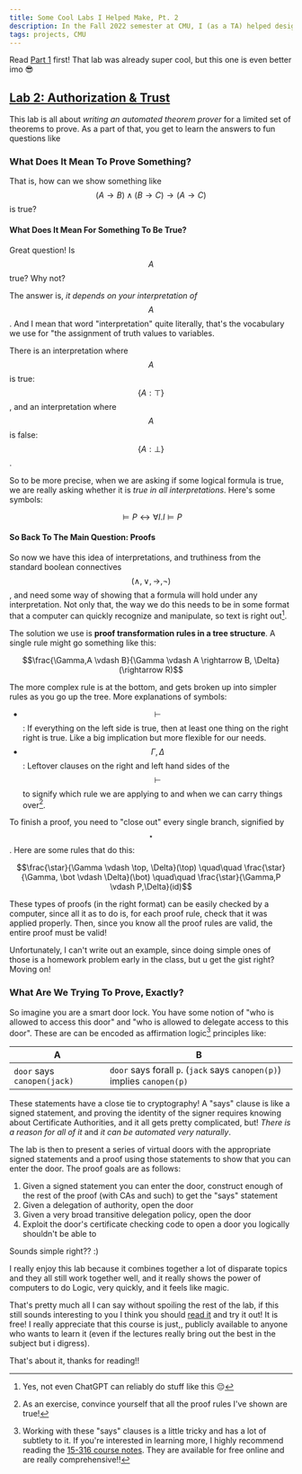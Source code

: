 ```yaml
---
title: Some Cool Labs I Helped Make, Pt. 2
description: In the Fall 2022 semester at CMU, I (as a TA) helped design and run some programming labs for 15-316 Software Foundations of Security and Privacy. I'll go over why I think these labs are really cool without giving away any hints that aren't already in the lab writeups. This post is about the second of the two labs
tags: projects, CMU
---
```


<style>.center {display:flex;justify-content:center;}</style>

Read [Part 1](./2023-01-16-some-cool-labs-i-helped-make.html) first! That lab
was already super cool, but this one is even better imo 😎

## [Lab 2: Authorization & Trust](https://github.com/15316-cmu/lab2-2022)

This lab is all about _writing an automated theorem prover_ for a limited set
of theorems to prove. As a part of that, you get to learn the answers to fun
questions like

### What Does It Mean To Prove Something?

That is, how can we show something like $$(A \rightarrow B) \land (B \rightarrow C) \rightarrow (A \rightarrow C)$$ is true?

#### What Does It Mean For Something To Be True?

Great question! Is $$A$$ true? Why not?

The answer is, _it depends on your interpretation of $$A$$_. And I mean that
word "interpretation" quite literally, that's the vocabulary we use for "the
assignment of truth values to variables.

There is an interpretation where $$A$$ is true: $$\{A: \top\}$$, and an
interpretation where $$A$$ is false: $$\{A: \bot\}$$.

So to be more precise, when we are asking if some logical formula is true, we
are really asking whether it is _true in all interpretations_. Here's some
symbols:

$$\models P \leftrightarrow \forall I. I \models P$$

#### So Back To The Main Question: Proofs

So now we have this idea of interpretations, and truthiness from the standard
boolean connectives $$(\land, \lor, \rightarrow, \lnot)$$, and need some way of
showing that a formula will hold under any interpretation. Not only that, the
way we do this needs to be in some format that a computer can quickly recognize
and manipulate, so text is right out[^2].

The solution we use is **proof transformation rules in a tree structure**. A
single rule might go something like this:

$$\frac{\Gamma,A \vdash B}{\Gamma \vdash A \rightarrow B, \Delta}(\rightarrow R)$$

The more complex rule is at the bottom, and gets broken up into simpler
rules as you go up the tree. More explanations of symbols:

- $$\vdash$$: If everything on the left side is true, then at least one thing
  on the right right is true. Like a big implication but more flexible for
  our needs.
- $$\Gamma,\Delta$$: Leftover clauses on the right and left hand sides of the
  $$\vdash$$ to signify which rule we are applying to and when we can carry
  things over[^3].

To finish a proof, you need to "close out" every single branch, signified by
$$\star$$. Here are some rules that do this:

$$\frac{\star}{\Gamma \vdash \top, \Delta}(\top) \quad\quad \frac{\star}{\Gamma, \bot \vdash \Delta}(\bot) \quad\quad \frac{\star}{\Gamma,P \vdash P,\Delta}(id)$$

These types of proofs (in the right format) can be easily checked by a
computer, since all it as to do is, for each proof rule, check that it was
applied properly. Then, since you know all the proof rules are valid, the
entire proof must be valid!

Unfortunately, I can't write out an example, since doing simple ones of those
is a homework problem early in the class, but u get the gist right? Moving on!

### What Are We Trying To Prove, Exactly?

So imagine you are a smart door lock. You have some notion of "who is allowed
to access this door" and "who is allowed to delegate access to this door".
These are can be encoded as affirmation logic[^4] principles like:

| A                           | B                                                                       |
| --------------------------- | ----------------------------------------------------------------------- |
| `door` says `canopen(jack)` | `door` says forall `p`. (`jack` says `canopen(p)`) implies `canopen(p)` |

These statements have a close tie to cryptography! A "says" clause is like a
signed statement, and proving the identity of the signer requires knowing about
Certificate Authorities, and it all gets pretty complicated, but! _There is a
reason for all of it_ and _it can be automated very naturally_.

The lab is then to present a series of virtual doors with the appropriate
signed statements and a proof using those statements to show that you can enter
the door. The proof goals are as follows:

1. Given a signed statement you can enter the door, construct enough of the rest
   of the proof (with CAs and such) to get the "says" statement
2. Given a delegation of authority, open the door
3. Given a very broad transitive delegation policy, open the door
4. Exploit the door's certificate checking code to open a door you logically
   shouldn't be able to

Sounds simple right?? :)

I really enjoy this lab because it combines together a lot of disparate topics
and they all still work together well, and it really shows the power of
computers to do Logic, very quickly, and it feels like magic.

That's pretty much all I can say without spoiling the rest of the lab, if this
still sounds interesting to you I think you should [read
it](https://github.com/15316-cmu/lab2-2022) and try it out! It is free! I
really appreciate that this course is just,, publicly available to anyone who
wants to learn it (even if the lectures really bring out the best in the
subject but i digress).

That's about it, thanks for reading!!

[^2]: Yes, not even ChatGPT can reliably do stuff like this 😔
[^3]:
    As an exercise, convince yourself that all the proof rules I've shown are
    true!

[^4]:
    Working with these "says" clauses is a little tricky and has a lot of
    subtlety to it. If you're interested in learning more, I highly recommend
    reading the [15-316 course
    notes](https://15316-cmu.github.io/2022/schedule.html). They are available
    for free online and are really comprehensive!!
